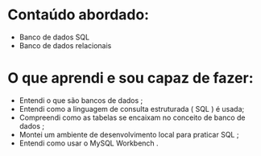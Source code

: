 # Contaúdo abordado:
- Banco de dados SQL 
- Banco de dados relacionais

# O que aprendi e sou capaz de fazer:
- Entendi o que são bancos de dados ;
- Entendi como a linguagem de consulta estruturada ( SQL ) é usada;
- Compreendi como as tabelas se encaixam no conceito de banco de dados ;
- Montei um ambiente de desenvolvimento local para praticar SQL ;
- Entendi como usar o MySQL Workbench .

